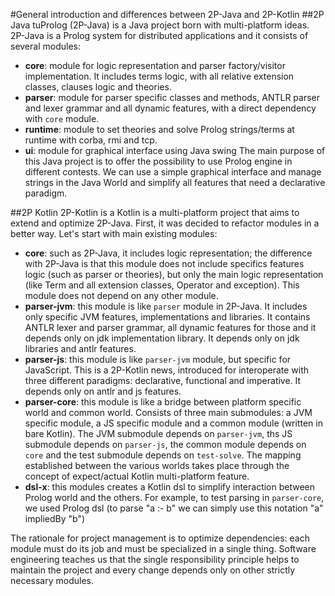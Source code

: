 #General introduction and differences between 2P-Java and 2P-Kotlin
##2P Java
tuProlog (2P-Java) is a Java project born with multi-platform ideas.
2P-Java is a Prolog system for distributed applications and it consists of several modules:
- **core**: module for logic representation and parser factory/visitor implementation. It includes
    terms logic, with all relative extension classes, clauses logic and theories.
- **parser**: module for parser specific classes and methods, ANTLR parser and lexer grammar
    and all dynamic features, with a direct dependency with `core` module.
- **runtime**: module to set theories and solve Prolog strings/terms at runtime with
    corba, rmi and tcp.
- **ui**: module for graphical interface using Java swing
The main purpose of this Java project is to offer the possibility to use Prolog engine
in different contests. We can use a simple graphical interface and manage strings in the Java World
and simplify all features that need a declarative paradigm.

##2P Kotlin
2P-Kotlin is a Kotlin is a multi-platform project that aims to extend and optimize 2P-Java. First, it was decided to refactor modules in a better way.
Let's start with main existing modules:
- **core**: such as 2P-Java, it includes logic representation; the difference with 2P-Java is that this module
    does not include specifics features logic (such as parser or theories), but only the main logic representation (like Term and all
    extension classes, Operator and exception). This module does not depend on any other module.
- **parser-jvm**: this module is like `parser` module in 2P-Java. It includes only specific JVM features, implementations and libraries.
    It contains ANTLR lexer and parser grammar, all dynamic features for those and it depends only on jdk implementation library. It depends only on
    jdk libraries and antlr features.
- **parser-js**: this module is like `parser-jvm` module, but specific for JavaScript. This is a 2P-Kotlin news, introduced 
    for interoperate with three different paradigms: declarative, functional and imperative. It depends only on antlr and js features.
- **parser-core**: this module is like a bridge between platform specific world and common world. Consists of three main submodules:
    a JVM specific module, a JS specific module and a common module (written in bare Kotlin). The JVM submodule depends on `parser-jvm`,
    ths JS submodule depends on `parser-js`, the common module depends on `core` and the test submodule depends on `test-solve`. The mapping established between the various worlds
    takes place through the concept of expect/actual Kotlin multi-platform feature. 
- **dsl-x**: this modules creates a Kotlin dsl to simplify interaction between Prolog world and the others. For example,
    to test parsing in `parser-core`, we used Prolog dsl (to parse "a :- b" we can simply use this notation "a" impliedBy "b")

The rationale for project management is to optimize dependencies: each module must do its job and must be specialized in a single thing.
Software engineering teaches us that the single responsibility principle helps to maintain the project and every change depends only on other strictly necessary modules.

    